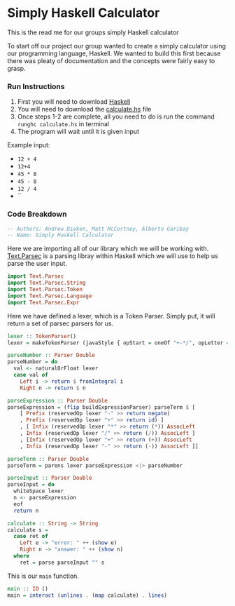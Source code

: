 # Simply Haskell Calculator
This is the read me for our groups simply Haskell calculator


To start off our project our group wanted to create a simply calculator using our programming language, Haskell. We wanted to build this first because there was pleaty of documentation and the concepts were fairly easy to grasp.

### Run Instructions
1. First you will need to download [Haskell](https://www.haskell.org/platform/mac.html)
2. You will need to download the [calculate.hs](https://github.com/andrewdieken/CPSC-354/blob/master/calculator.hs) file
3. Once steps 1-2 are complete, all you need to do is run the command `runghc calculate.hs` in terminal
4. The program will wait until it is given input

Example input:
-  `12 + 4`
- `12+4`
- `45 * 8`
- `45 - 8`
- `12 / 4`
- ``


### Code Breakdown
```haskell
-- Authors: Andrew Dieken, Matt McCortney, Alberto Garibay
-- Name: Simply Haskell Calculator
```
Here we are importing all of our library which we will be working with.
[Text.Parsec](http://hackage.haskell.org/package/parsec-3.1.13.0/docs/Text-Parsec.html) is a parsing libray within Haskell which we will use to help us parse the user input.
```haskell
import Text.Parsec
import Text.Parsec.String
import Text.Parsec.Token
import Text.Parsec.Language
import Text.Parsec.Expr
```

Here we have defined a lexer, which is a Token Parser. Simply put, it will return a set of parsec parsers for us.
```haskell
lexer :: TokenParser()
lexer = makeTokenParser (javaStyle { opStart = oneOf "+-*/", opLetter = oneOf "+-*/" })
```

```haskell
parseNumber :: Parser Double
parseNumber = do
  val <- naturalOrFloat lexer
  case val of
    Left i -> return $ fromIntegral i
    Right n -> return $ n
```

```haskell
parseExpression :: Parser Double
parseExpression = (flip buildExpressionParser) parseTerm $ [
    [ Prefix (reservedOp lexer "-" >> return negate)
    , Prefix (reservedOp lexer "+" >> return id) ]
    , [ Infix (reservedOp lexer "*" >> return (*)) AssocLeft
    , Infix (reservedOp lexer "/" >> return (/)) AssocLeft ]
    , [Infix (reservedOp lexer "+" >> return (+)) AssocLeft
    , Infix (reservedOp lexer "-" >> return (-)) AssocLeft ]]
```

```haskell
parseTerm :: Parser Double
parseTerm = parens lexer parseExpression <|> parseNumber
```

```haskell
parseInput :: Parser Double
parseInput = do
  whiteSpace lexer
  n <- parseExpression
  eof
  return n
```

```haskell
calculate :: String -> String
calculate s =
  case ret of
    Left e -> "error: " ++ (show e)
    Right n -> "answer: " ++ (show n)
  where
    ret = parse parseInput "" s
```

This is our `main` function.
```haskell
main :: IO ()
main = interact (unlines . (map calculate) . lines)
```

